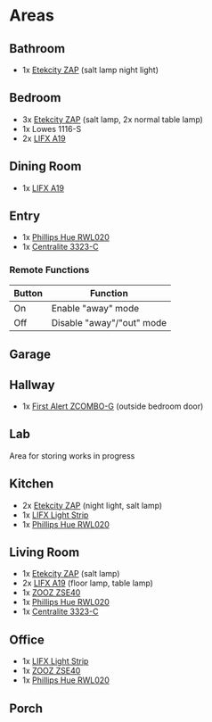 # Areas

## Bathroom
- 1x [Etekcity ZAP] (salt lamp night light)

## Bedroom
- 3x [Etekcity ZAP] (salt lamp, 2x normal table lamp)
- 1x Lowes 1116-S
- 2x [LIFX A19]

## Dining Room
- 1x [LIFX A19]

## Entry
- 1x [Phillips Hue RWL020]
- 1x [Centralite 3323-C]

### Remote Functions
Button | Function
--- | ---
On | Enable "away" mode
Off | Disable "away"/"out" mode

## Garage

## Hallway
- 1x [First Alert ZCOMBO-G] (outside bedroom door)

## Lab
Area for storing works in progress

## Kitchen
- 2x [Etekcity ZAP] (night light, salt lamp)
- 1x [LIFX Light Strip]
- 1x [Phillips Hue RWL020]

## Living Room
- 1x [Etekcity ZAP] (salt lamp)
- 2x [LIFX A19] (floor lamp, table lamp)
- 1x [ZOOZ ZSE40]
- 1x [Phillips Hue RWL020]
- 1x [Centralite 3323-C]

## Office
- 1x [LIFX Light Strip]
- 1x [ZOOZ ZSE40]
- 1x [Phillips Hue RWL020]

## Porch
    
[LIFX A19]: https://www.lifx.com/collections/lamps-and-pendants/products/lifx
[LIFX Light Strip]: https://www.lifx.com/pages/light-strips
[Etekcity ZAP]: https://www.etekcity.com/product/100068.html
[Phillips Hue RWL020]: https://www.philips-hue.com/en-us/p/hue-dimmer-switch/046677473372
[ZOOZ ZSE40]: http://www.getzooz.com/zooz-zse40-4-in-1-sensor.html
[Honeywell T6 Pro Thermostat]: https://www.honeywellhome.com/us/en/products/air/thermostats/programmable-thermostats/t6-pro-z-wave-thermostat-th6320zw2003-u/
[Schlage BE469]: https://www.schlage.com/en/home/faq.html?id=128433
[First Alert ZCOMBO-G]: https://www.firstalertstore.com/store/products/z-wave-smoke-and-carbon-monoxide-alarm-zcombo-g.htm
[Centralite 3323-C]: https://centralite.com/products/micro-door-sensor
